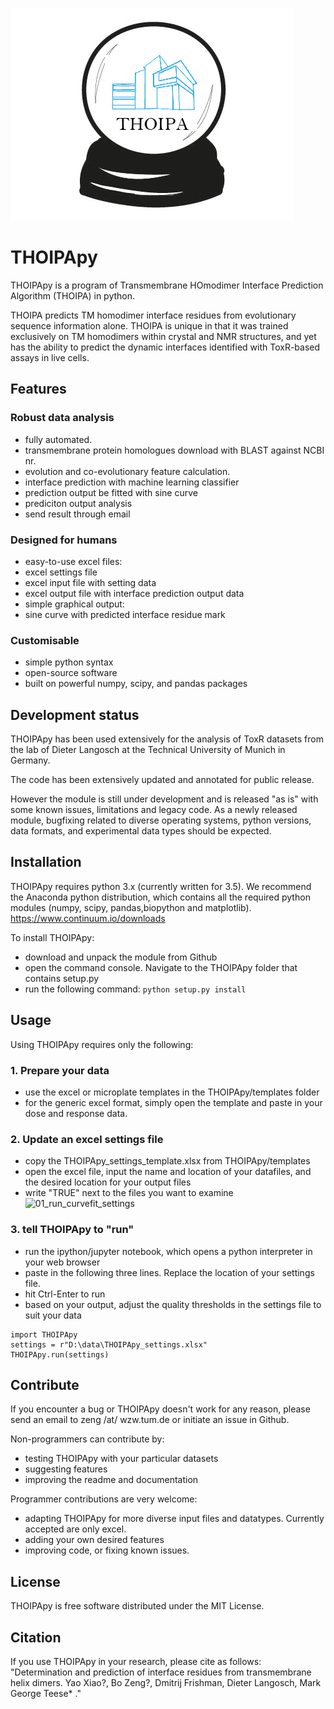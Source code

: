 ![THOIPApy logo](../docs/THOIPApy_logo.png)

# THOIPApy
THOIPApy is a program of Transmembrane HOmodimer Interface Prediction Algorithm (THOIPA) in python.

THOIPA predicts TM homodimer interface residues from evolutionary sequence information alone. THOIPA is unique in that it
was trained exclusively on TM homodimers within crystal and NMR structures, and yet has the ability to predict
the dynamic interfaces identified with ToxR-based assays in live cells.


## Features
### Robust data analysis
 * fully automated.
  * transmembrane protein homologues download with BLAST against NCBI nr.
  * evolution and co-evolutionary feature calculation.
  * interface prediction with machine learning classifier
  * prediction output be fitted with sine curve
  * prediciton output analysis
 * send result through email

### Designed for humans
 * easy-to-use excel files:
  * excel settings file
  * excel input file with setting data
  * excel output file with interface prediction output data
 * simple graphical output:
  * sine curve with predicted interface residue mark

### Customisable
 - simple python syntax
 - open-source software
 - built on powerful numpy, scipy, and pandas packages

## Development status

THOIPApy has been used extensively for the analysis of ToxR datasets from the lab of Dieter Langosch at the Technical University of Munich in Germany.

The code has been extensively updated and annotated for public release.

However the module is still under development and is released "as is" with some known issues, limitations and legacy code. As a newly released module, bugfixing related to diverse operating systems, python versions, data formats, and experimental data types should be expected.

## Installation

THOIPApy requires python 3.x (currently written for 3.5). We recommend the Anaconda python distribution, which contains all the required python modules (numpy, scipy, pandas,biopython and matplotlib).
https://www.continuum.io/downloads

To install THOIPApy:

 * download and unpack the module from Github
 * open the command console. Navigate to the THOIPApy folder that contains setup.py
 * run the following command:
   `python setup.py install`

## Usage
Using THOIPApy requires only the following:

### 1. Prepare your data
 * use the excel or microplate templates in the THOIPApy/templates folder
 * for the generic excel format, simply open the template and paste in your dose and response data.

### 2. Update an excel settings file
 * copy the THOIPApy_settings_template.xlsx from THOIPApy/templates
 * open the excel file, input the name and location of your datafiles, and the desired location for your output files
 * write "TRUE" next to the files you want to examine
![01_run_curvefit_settings](thoipapy/other/docs/images/01_run_curvefit_settings.png)

### 3. tell THOIPApy to "run"
 * run the ipython/jupyter notebook, which opens a python interpreter in your web browser
 * paste in the following three lines. Replace the location of your settings file.
 * hit Ctrl-Enter to run
 * based on your output, adjust the quality thresholds in the settings file to suit your data
```
import THOIPApy
settings = r"D:\data\THOIPApy_settings.xlsx"
THOIPApy.run(settings)
```

## Contribute
If you encounter a bug or THOIPApy doesn't work for any reason, please send an email to zeng /at/ wzw.tum.de or initiate an issue in Github.

Non-programmers can contribute by:

   * testing THOIPApy with your particular datasets
   * suggesting features
   * improving the readme and documentation

Programmer contributions are very welcome:

   * adapting THOIPApy for more diverse input files and datatypes. Currently accepted are only excel.
   * adding your own desired features
   * improving code, or fixing known issues.

## License
THOIPApy is free software distributed under the MIT License.

## Citation
If you use THOIPApy in your research, please cite as follows:
"Determination and prediction of interface residues from transmembrane helix dimers. Yao Xiao?, Bo Zeng?, Dmitrij Frishman, Dieter Langosch, Mark George Teese*
."
